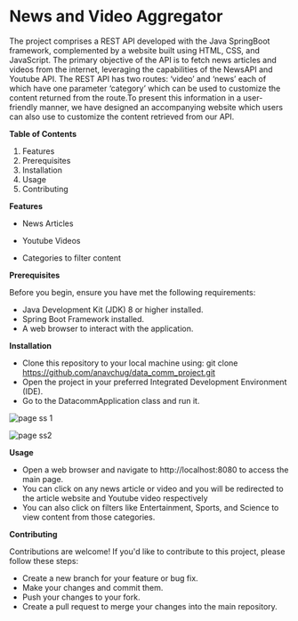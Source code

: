 # News and Video Aggregator
The project comprises a REST API developed with the Java SpringBoot framework, complemented by a website built using HTML, CSS, and JavaScript. The primary objective of the API is to fetch news articles and videos from the internet, leveraging the capabilities of the NewsAPI and Youtube API. The REST API has two routes: ‘video’ and ‘news’ each of which have one parameter ‘category’ which can be used to customize the content returned from the route.To present this information in a user-friendly manner, we have designed an accompanying website which users can also use to customize the content retrieved from our API. 


**Table of Contents**
1. Features
2. Prerequisites
3. Installation
4. Usage
5. Contributing

**Features**
   
- News Articles
  
- Youtube Videos
  
- Categories to filter content


**Prerequisites**
   
Before you begin, ensure you have met the following requirements:

- Java Development Kit (JDK) 8 or higher installed.
- Spring Boot Framework installed.
- A web browser to interact with the application.

**Installation**
   
- Clone this repository to your local machine using: git clone https://github.com/anavchug/data_comm_project.git
- Open the project in your preferred Integrated Development Environment (IDE).
- Go to the DatacommApplication class and run it.

![page ss 1](https://github.com/anavchug/gpc-app/assets/72577896/735092ab-3c8b-4cd3-9d9d-74f15c973dbd)

![page ss2](https://github.com/anavchug/gpc-app/assets/72577896/801644a4-6e93-4563-8269-f29287249107)


**Usage**
   
- Open a web browser and navigate to http://localhost:8080 to access the main page.
- You can click on any news article or video and you will be redirected to the article website and Youtube video respectively
- You can also click on filters like Entertainment, Sports, and Science to view content from those categories.

**Contributing**

  Contributions are welcome! If you'd like to contribute to this project, please follow these steps:
- Create a new branch for your feature or bug fix.
- Make your changes and commit them.
- Push your changes to your fork.
- Create a pull request to merge your changes into the main repository.


